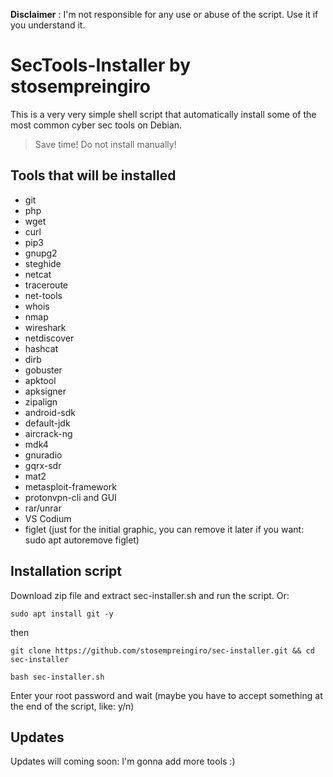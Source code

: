 
**Disclaimer** : I'm not responsible for any use or abuse of the script. Use it if you understand it.

# SecTools-Installer by stosempreingiro
This is a very very simple shell script that automatically install some of the most common cyber sec tools on Debian. 
> Save time! Do not install manually!

## Tools that will be installed
* git
* php
* wget
* curl
* pip3
* gnupg2
* steghide
* netcat
* traceroute
* net-tools
* whois
* nmap
* wireshark
* netdiscover
* hashcat
* dirb
* gobuster
* apktool
* apksigner
* zipalign
* android-sdk
* default-jdk
* aircrack-ng
* mdk4
* gnuradio
* gqrx-sdr
* mat2
* metasploit-framework
* protonvpn-cli and GUI
* rar/unrar
* VS Codium
* figlet (just for the initial graphic, you can remove it later if you want: sudo apt autoremove figlet)

## Installation script
Download zip file and extract sec-installer.sh and run the script.
 Or:
```
sudo apt install git -y
```
then
```
git clone https://github.com/stosempreingiro/sec-installer.git && cd sec-installer
```
```
bash sec-installer.sh
```
Enter your root password and wait (maybe you have to accept something at the end of the script, like: y/n)

## Updates
Updates will coming soon: I'm gonna add more tools :)
